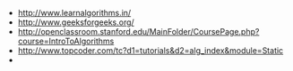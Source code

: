 - http://www.learnalgorithms.in/
- http://www.geeksforgeeks.org/
- http://openclassroom.stanford.edu/MainFolder/CoursePage.php?course=IntroToAlgorithms
- http://www.topcoder.com/tc?d1=tutorials&d2=alg_index&module=Static
- 

